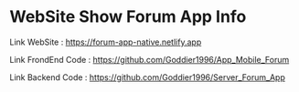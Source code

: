 # WebSite Show Forum App Info

Link WebSite : https://forum-app-native.netlify.app

Link FrondEnd Code : https://github.com/Goddier1996/App_Mobile_Forum

Link Backend Code : https://github.com/Goddier1996/Server_Forum_App
 
 
 
